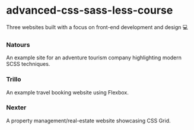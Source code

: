 # advanced-css-sass-less-course

Three websites built with a focus on front-end development and design 💻

### Natours

An example site for an adventure tourism company highlighting modern SCSS techniques.

### Trillo

An example travel booking website using Flexbox.

### Nexter

A property management/real-estate website showcasing CSS Grid.
